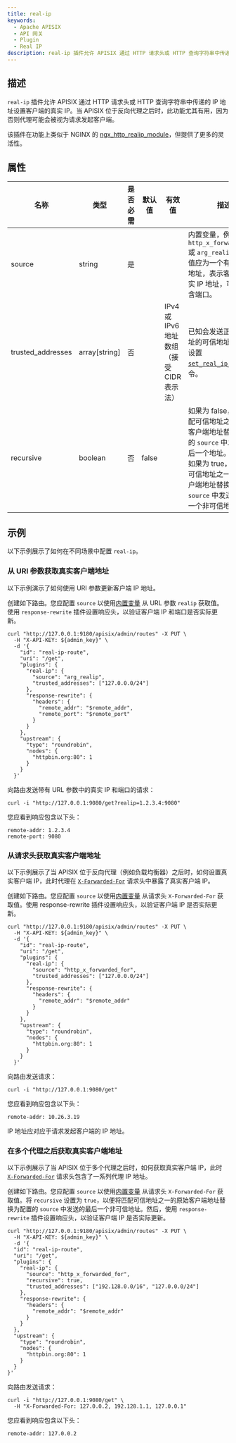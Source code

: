 ```yaml
---
title: real-ip
keywords:
  - Apache APISIX
  - API 网关
  - Plugin
  - Real IP
description: real-ip 插件允许 APISIX 通过 HTTP 请求头或 HTTP 查询字符串中传递的 IP 地址设置客户端的真实 IP。
---
```


<!--
#
# Licensed to the Apache Software Foundation (ASF) under one or more
# contributor license agreements.  See the NOTICE file distributed with
# this work for additional information regarding copyright ownership.
# The ASF licenses this file to You under the Apache License, Version 2.0
# (the "License"); you may not use this file except in compliance with
# the License.  You may obtain a copy of the License at
#
#     http://www.apache.org/licenses/LICENSE-2.0
#
# Unless required by applicable law or agreed to in writing, software
# distributed under the License is distributed on an "AS IS" BASIS,
# WITHOUT WARRANTIES OR CONDITIONS OF ANY KIND, either express or implied.
# See the License for the specific language governing permissions and
# limitations under the License.
#
-->

<head>
  <link rel="canonical" href="https://docs.api7.ai/hub/real-ip" />
</head>

## 描述

`real-ip` 插件允许 APISIX 通过 HTTP 请求头或 HTTP 查询字符串中传递的 IP 地址设置客户端的真实 IP。当 APISIX 位于反向代理之后时，此功能尤其有用，因为否则代理可能会被视为请求发起客户端。

该插件在功能上类似于 NGINX 的 [ngx_http_realip_module](https://nginx.org/en/docs/http/ngx_http_realip_module.html)，但提供了更多的灵活性。

## 属性

| 名称              | 类型          | 是否必需 | 默认值 | 有效值                     | 描述                                                                 |
|-------------------|---------------|----------|--------|----------------------------|----------------------------------------------------------------------|
| source            | string        | 是       |        |                            | 内置变量，例如 `http_x_forwarded_for` 或 `arg_realip`。变量值应为一个有效的 IP 地址，表示客户端的真实 IP 地址，可选地包含端口。 |
| trusted_addresses | array[string] | 否       |        | IPv4 或 IPv6 地址数组（接受 CIDR 表示法） | 已知会发送正确替代地址的可信地址。此配置设置 [`set_real_ip_from`](https://nginx.org/en/docs/http/ngx_http_realip_module.html#set_real_ip_from) 指令。 |
| recursive         | boolean       | 否       | false  |                            | 如果为 false，则将匹配可信地址之一的原始客户端地址替换为配置的 `source` 中发送的最后一个地址。<br>如果为 true，则将匹配可信地址之一的原始客户端地址替换为配置的 `source` 中发送的最后一个非可信地址。 |

## 示例

以下示例展示了如何在不同场景中配置 `real-ip`。

### 从 URI 参数获取真实客户端地址

以下示例演示了如何使用 URI 参数更新客户端 IP 地址。

创建如下路由。您应配置 `source` 以使用[内置变量](/apisix/reference/built-in-variables) 从 URL 参数 `realip` 获取值。使用 `response-rewrite` 插件设置响应头，以验证客户端 IP 和端口是否实际更新。

```shell
curl "http://127.0.0.1:9180/apisix/admin/routes" -X PUT \
  -H "X-API-KEY: ${admin_key}" \
  -d '{
    "id": "real-ip-route",
    "uri": "/get",
    "plugins": {
      "real-ip": {
        "source": "arg_realip",
        "trusted_addresses": ["127.0.0.0/24"]
      },
      "response-rewrite": {
        "headers": {
          "remote_addr": "$remote_addr",
          "remote_port": "$remote_port"
        }
      }
    },
    "upstream": {
      "type": "roundrobin",
      "nodes": {
        "httpbin.org:80": 1
      }
    }
  }'
```

向路由发送带有 URL 参数中的真实 IP 和端口的请求：

```shell
curl -i "http://127.0.0.1:9080/get?realip=1.2.3.4:9080"
```

您应看到响应包含以下头：

```text
remote-addr: 1.2.3.4
remote-port: 9080
```

### 从请求头获取真实客户端地址

以下示例展示了当 APISIX 位于反向代理（例如负载均衡器）之后时，如何设置真实客户端 IP，此时代理在 [`X-Forwarded-For`](https://developer.mozilla.org/en-US/docs/Web/HTTP/Headers/X-Forwarded-For) 请求头中暴露了真实客户端 IP。

创建如下路由。您应配置 `source` 以使用[内置变量](/apisix/reference/built-in-variables) 从请求头 `X-Forwarded-For` 获取值。使用 response-rewrite 插件设置响应头，以验证客户端 IP 是否实际更新。

```shell
curl "http://127.0.0.1:9180/apisix/admin/routes" -X PUT \
  -H "X-API-KEY: ${admin_key}" \
  -d '{
    "id": "real-ip-route",
    "uri": "/get",
    "plugins": {
      "real-ip": {
        "source": "http_x_forwarded_for",
        "trusted_addresses": ["127.0.0.0/24"]
      },
      "response-rewrite": {
        "headers": {
          "remote_addr": "$remote_addr"
        }
      }
    },
    "upstream": {
      "type": "roundrobin",
      "nodes": {
        "httpbin.org:80": 1
      }
    }
  }'
```

向路由发送请求：

```shell
curl -i "http://127.0.0.1:9080/get"
```

您应看到响应包含以下头：

```text
remote-addr: 10.26.3.19
```

IP 地址应对应于请求发起客户端的 IP 地址。

### 在多个代理之后获取真实客户端地址

以下示例展示了当 APISIX 位于多个代理之后时，如何获取真实客户端 IP，此时 [`X-Forwarded-For`](https://developer.mozilla.org/en-US/docs/Web/HTTP/Headers/X-Forwarded-For) 请求头包含了一系列代理 IP 地址。

创建如下路由。您应配置 `source` 以使用[内置变量](/apisix/reference/built-in-variables) 从请求头 `X-Forwarded-For` 获取值。将 `recursive` 设置为 `true`，以便将匹配可信地址之一的原始客户端地址替换为配置的 `source` 中发送的最后一个非可信地址。然后，使用 `response-rewrite` 插件设置响应头，以验证客户端 IP 是否实际更新。

```shell
curl "http://127.0.0.1:9180/apisix/admin/routes" -X PUT \
  -H "X-API-KEY: ${admin_key}" \
  -d '{
  "id": "real-ip-route",
  "uri": "/get",
  "plugins": {
    "real-ip": {
      "source": "http_x_forwarded_for",
      "recursive": true,
      "trusted_addresses": ["192.128.0.0/16", "127.0.0.0/24"]
    },
    "response-rewrite": {
      "headers": {
        "remote_addr": "$remote_addr"
      }
    }
  },
  "upstream": {
    "type": "roundrobin",
    "nodes": {
      "httpbin.org:80": 1
    }
  }
}'
```

向路由发送请求：

```shell
curl -i "http://127.0.0.1:9080/get" \
  -H "X-Forwarded-For: 127.0.0.2, 192.128.1.1, 127.0.0.1" 
```

您应看到响应包含以下头：

```text
remote-addr: 127.0.0.2
```
